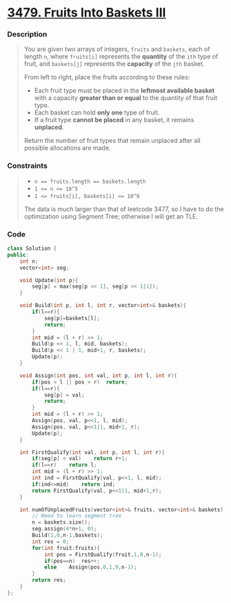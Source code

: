 # [3479. Fruits Into Baskets III](https://leetcode.com/problems/fruits-into-baskets-iii/)

### Description

> You are given two arrays of integers, `fruits` and `baskets`, each of length `n`, where `fruits[i]` represents the **quantity** of the `ith` type of fruit, and `baskets[j]` represents the **capacity** of the `jth` basket.
>
> From left to right, place the fruits according to these rules:
>
> - Each fruit type must be placed in the **leftmost available basket** with a capacity **greater than or equal** to the quantity of that fruit type.
> - Each basket can hold **only one** type of fruit.
> - If a fruit type **cannot be placed** in any basket, it remains **unplaced**.
>
> Return the number of fruit types that remain unplaced after all possible allocations are made.

### Constraints

> - `n == fruits.length == baskets.length`
> - `1 <= n <= 10^5`
> - `1 <= fruits[i], baskets[i] <= 10^9`
>
> The data is much larger than that of leetcode 3477, so I have to do the optimization using Segment Tree; otherwise I will get an TLE.



### Code

```c++
class Solution {
public:
    int n;
    vector<int> seg;

    void Update(int p){
        seg[p] = max(seg[p << 1], seg[p << 1|1]);
    }

    void Build(int p, int l, int r, vector<int>& baskets){
        if(l==r){
            seg[p]=baskets[l];
            return;
        }
        int mid = (l + r) >> 1;
        Build(p << 1, l, mid, baskets);
        Build(p << 1 | 1, mid+1, r, baskets);
        Update(p);
    }

    void Assign(int pos, int val, int p, int l, int r){
        if(pos < l || pos > r)  return;
        if(l==r){
            seg[p] = val;
            return;
        }
        int mid = (l + r) >> 1;
        Assign(pos, val, p<<1, l, mid);
        Assign(pos, val, p<<1|1, mid+1, r);
        Update(p);
    }

    int FirstQualify(int val, int p, int l, int r){
        if(seg[p] < val)    return r+1;
        if(l==r)    return l;
        int mid = (l + r) >> 1;
        int ind = FirstQualify(val, p<<1, l, mid);
        if(ind<=mid)    return ind;
        return FirstQualify(val, p<<1|1, mid+1,r);
    }

    int numOfUnplacedFruits(vector<int>& fruits, vector<int>& baskets) {
        // Need to learn segment tree
        n = baskets.size();
        seg.assign(4*n+1, 0);
        Build(1,0,n-1,baskets);
        int res = 0;
        for(int fruit:fruits){
            int pos = FirstQualify(fruit,1,0,n-1);
            if(pos==n)  res++;
            else    Assign(pos,0,1,0,n-1);
        }
        return res;
    }
};
```

